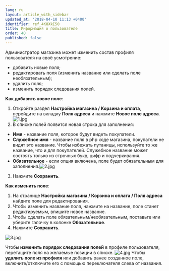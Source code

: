 ```yaml
---
lang: ru
layout: article_with_sidebar
updated_at: '2018-04-10 11:13 +0400'
identifier: ref_4K8XkI50
title: Информация о пользователе
order: 40
published: false
---
```

Администратор магазина может изменить состав профиля пользователя на своё усмотрение:

*   добавить новые поля;
*   редактировать поля (изменить название или сделать поле необязательным);
*   удалить поля;
*   изменить порядок следования полей.

**Как добавить новое поле**:

1.  Откройте раздел **Настройка магазина / Корзина и оплата**, перейдите на вкладку **Поля адреса** и нажмите **Новое поле адреса**.
    ![1.jpg]({{site.baseurl}}/attachments/ref_4K8XkI50/1.jpg)
2.  В списке полей появится новая строка для заполнения:
- **Имя** - название поля, которое будут видеть покупатели.
- **Служебное имя** - название поля в php коде магазина, покупатели не видят это название. Чтобы избежать путаницы, используйте то же название, что и для покупателей. Служебное название может состоять только из строчных букв, цифр и подчеркивания. 
- **Обязательное** - если опция включена, поле будет обязательным для заполнения.![2.jpg]({{site.baseurl}}/attachments/ref_4K8XkI50/2.jpg)
3.  Нажмите **Сохранить**.
    
**Как изменить поле**:

1.  На странице **Настройка магазина / Корзина и оплата / Поля адреса** найдите поле для редактирования.
2.  Чтобы изменить название поля, нажмите на название, поле станет редактируемым, впишите новое название.
3.  Чтобы сделать поле обязательным/необязательным, поставьте или уберите галочку в колонке **Обязательное**.
4.  Нажмите **Сохранить**.

![3.jpg]({{site.baseurl}}/attachments/ref_4K8XkI50/3.jpg)

Чтобы **изменить порядок следования полей** в профиле пользователя, перетащите поля на желаемые позиции в списке.
![4.jpg]({{site.baseurl}}/attachments/ref_4K8XkI50/4.jpg)
Чтобы **удалить поле из профиля** или добавить ранее созданное поле, включите/отключите его с помощью переключателя слева от названия.
